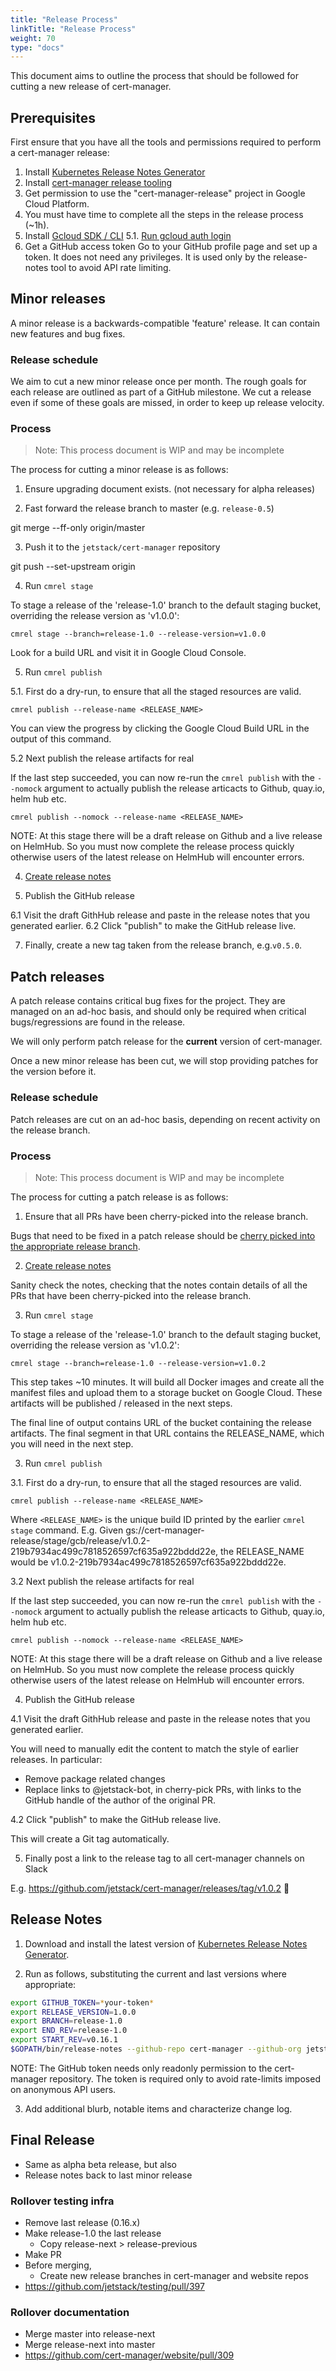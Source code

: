 ```yaml
---
title: "Release Process"
linkTitle: "Release Process"
weight: 70
type: "docs"
---
```


This document aims to outline the process that should be followed for cutting a
new release of cert-manager.

## Prerequisites

First ensure that you have all the tools and permissions required to perform a cert-manager release:

1. Install [Kubernetes Release Notes Generator](https://github.com/kubernetes/release/blob/master/cmd/release-notes/README.md)
2. Install [cert-manager release tooling](https://github.com/cert-manager/release)
3. Get permission to use the "cert-manager-release" project in Google Cloud Platform.
4. You must have time to complete all the steps in the release process (~1h).
5. Install [Gcloud SDK / CLI](https://cloud.google.com/sdk/)
5.1. [Run gcloud auth login](https://cloud.google.com/sdk/docs/authorizing#running_gcloud_auth_login)
6. Get a GitHub access token 
   Go to your GitHub profile page and set up a token. 
   It does not need any privileges. 
   It is used only by the release-notes tool to avoid API rate limiting.

## Minor releases

A minor release is a backwards-compatible 'feature' release.  It can contain new
features and bug fixes.

### Release schedule

We aim to cut a new minor release once per month. The rough goals for each
release are outlined as part of a GitHub milestone. We cut a release even if
some of these goals are missed, in order to keep up release velocity.

### Process

> Note: This process document is WIP and may be incomplete

The process for cutting a minor release is as follows:

1. Ensure upgrading document exists. 
   (not necessary for alpha releases)

2. Fast forward the release branch to master (e.g. `release-0.5`)

git merge --ff-only origin/master

3. Push it to the `jetstack/cert-manager` repository

git push --set-upstream origin

4. Run `cmrel stage`

To stage a release of the 'release-1.0' branch to the default staging bucket,
overriding the release version as 'v1.0.0':

```#bash
cmrel stage --branch=release-1.0 --release-version=v1.0.0
```

Look for a build URL and visit it in Google Cloud Console.

5. Run `cmrel publish`

5.1. First do a dry-run, to ensure that all the staged resources are valid.

```
cmrel publish --release-name <RELEASE_NAME>
```

You can view the progress by clicking the Google Cloud Build URL in the output of this command.

5.2 Next publish the release artifacts for real

If the last step succeeded, you can now re-run the `cmrel publish` with the `--nomock` argument to actually publish the release articacts to Github, quay.io, helm hub etc.

```
cmrel publish --nomock --release-name <RELEASE_NAME>
```

NOTE: At this stage there will be a draft release on Github and a live release on HelmHub.
So you must now complete the release process quickly otherwise users of the latest release on HelmHub will encounter errors.

4. [Create release notes](#release-notes)


6. Publish the GitHub release

6.1 Visit the draft GithHub release and paste in the release notes that you generated earlier.
6.2 Click "publish" to make the GitHub release live.

7. Finally, create a new tag taken from the release branch, e.g.`v0.5.0`.

## Patch releases

A patch release contains critical bug fixes for the project.  They are managed on
an ad-hoc basis, and should only be required when critical bugs/regressions are
found in the release.

We will only perform patch release for the **current** version of cert-manager.

Once a new minor release has been cut, we will stop providing patches for the
version before it.

### Release schedule

Patch releases are cut on an ad-hoc basis, depending on recent activity on the
release branch.

### Process

> Note: This process document is WIP and may be incomplete

The process for cutting a patch release is as follows:

1. Ensure that all PRs have been cherry-picked into the release branch.

Bugs that need to be fixed in a patch release should be [cherry picked into the appropriate release branch](contributing-flow.md#cherry-picking).

2. [Create release notes](#release-notes)

Sanity check the notes, checking that the notes contain details of all the PRs that have been cherry-picked into the release branch.

3. Run `cmrel stage`

To stage a release of the 'release-1.0' branch to the default staging bucket,
overriding the release version as 'v1.0.2':

```#bash
cmrel stage --branch=release-1.0 --release-version=v1.0.2
```

This step takes ~10 minutes.
It will build all Docker images and create all the manifest files and upload them to a storage bucket on Google Cloud.
These artifacts will be published / released in the next steps.

The final line of output contains URL of the bucket containing the release artifacts.
The final segment in that URL contains the RELEASE_NAME, which you will need in the next step.

3. Run `cmrel publish`

3.1. First do a dry-run, to ensure that all the staged resources are valid.

```
cmrel publish --release-name <RELEASE_NAME>
```
Where `<RELEASE_NAME>` is the unique build ID printed by the earlier `cmrel stage` command.
E.g. Given gs://cert-manager-release/stage/gcb/release/v1.0.2-219b7934ac499c7818526597cf635a922bddd22e, 
the RELEASE_NAME would be v1.0.2-219b7934ac499c7818526597cf635a922bddd22e.

3.2 Next publish the release artifacts for real

If the last step succeeded, you can now re-run the `cmrel publish` with the `--nomock` argument to actually publish the release articacts to Github, quay.io, helm hub etc.

```
cmrel publish --nomock --release-name <RELEASE_NAME>
```

NOTE: At this stage there will be a draft release on Github and a live release on HelmHub.
So you must now complete the release process quickly otherwise users of the latest release on HelmHub will encounter errors.

4. Publish the GitHub release

4.1 Visit the draft GithHub release and paste in the release notes that you generated earlier.

You will need to manually edit the content to match the style of earlier releases.
In particular:
 * Remove package related changes
 * Replace links to @jetstack-bot, in cherry-pick PRs, with links to the GitHub handle of the author of the original PR.

4.2 Click "publish" to make the GitHub release live.

This will create a Git tag automatically.

5. Finally post a link to the release tag to all cert-manager channels on Slack

E.g. https://github.com/jetstack/cert-manager/releases/tag/v1.0.2 :tada:

## Release Notes

1. Download and install the latest version of [Kubernetes Release Notes Generator](https://github.com/kubernetes/release/blob/master/cmd/release-notes/README.md).

2. Run as follows, substituting the current and last versions where appropriate:

```bash
export GITHUB_TOKEN=*your-token*
export RELEASE_VERSION=1.0.0
export BRANCH=release-1.0
export END_REV=release-1.0
export START_REV=v0.16.1
$GOPATH/bin/release-notes --github-repo cert-manager --github-org jetstack --required-author "jetstack-bot" --output release-notes.md
```

NOTE: The GitHub token needs only readonly permission to the cert-manager repository. 
The token is required only to avoid rate-limits imposed on anonymous API users.

3. Add additional blurb, notable items and characterize change log.



## Final Release

* Same as alpha beta release, but also
* Release notes back to last minor release

### Rollover testing infra
* Remove last release (0.16.x)
* Make release-1.0 the last release
    * Copy release-next > release-previous
* Make PR
* Before merging, 
    * Create new release branches in cert-manager and website repos
* https://github.com/jetstack/testing/pull/397
### Rollover documentation

* Merge master into release-next
* Merge release-next into master
* https://github.com/cert-manager/website/pull/309
